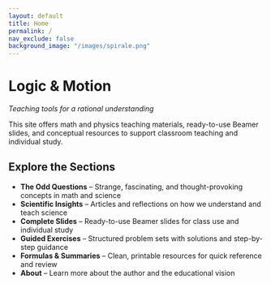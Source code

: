 ```yaml
---
layout: default
title: Home
permalink: /
nav_exclude: false
background_image: "/images/spirale.png"
---
```


# Logic & Motion

_Teaching tools for a rational understanding_

This site offers math and physics teaching materials, ready-to-use Beamer slides, and conceptual resources to support classroom teaching and individual study.

## Explore the Sections

- **The Odd Questions** – Strange, fascinating, and thought-provoking concepts in math and science
- **Scientific Insights** – Articles and reflections on how we understand and teach science
- **Complete Slides** – Ready-to-use Beamer slides for class use and individual study
- **Guided Exercises** – Structured problem sets with solutions and step-by-step guidance
- **Formulas & Summaries** – Clean, printable resources for quick reference and review
- **About** – Learn more about the author and the educational vision
